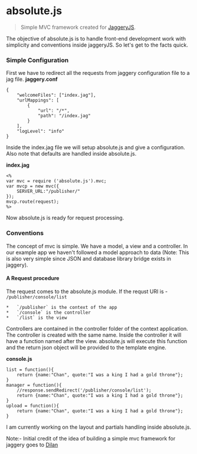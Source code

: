 absolute.js
===========

> Simple MVC framework created for [JaggeryJS](https://github.com/wso2/jaggery).

The objective of absolute.js is to handle front-end development work with simplicity and conventions inside jaggeryJS. So let's get to the facts quick.

### Simple Configuration
First we have to redirect all the requests from jaggery configuration file to a jag file.
**jaggery.conf**

	{
	    "welcomeFiles": ["index.jag"],
	    "urlMappings": [
	        {
	            "url": "/*",
	            "path": "/index.jag"
	        }
	    ],
	    "logLevel": "info"
	}
Inside the index.jag file we will setup absolute.js and give a configuration. Also note that defaults are handled inside absolute.js. 

**index.jag**

	<%
	var mvc = require ('absolute.js').mvc;
	var mvcp = new mvc({
		SERVER_URL:"/publisher/"
	});
	mvcp.route(request);
	%>


Now absolute.js is ready for request processing. 

### Conventions

The concept of mvc is simple. We have a model, a view and a controller. In our example app we haven't followed a model approach to data (Note: This is also very simple since JSON and database library bridge exists in jaggery).

#### A Request procedure 
The request comes to the absolute.js module. If the requst URI is - `/publisher/console/list`

	*	`/publisher` is the context of the app
	*	`/console` is the controller 
	*	`/list` is the view 

Controllers are contained in the controller folder of the context application. The controller is created with the same name. Inside the controller it will have a function named after the view. absolute.js will execute this function and the return json object will be provided to the template engine.

**console.js**

	list = function(){
		return {name:"Chan", quote:"I was a king I had a gold throne"};
	}
	manager = function(){
		//response.sendRedirect('/publisher/console/list');
		return {name:"Chan", quote:"I was a king I had a gold throne"};
	}
	upload = function(){
		return {name:"Chan", quote:"I was a king I had a gold throne"};
	}

I am currently working on the layout and partials handling inside absolute.js. 


Note:- Initial credit of the idea of building a simple mvc framework for jaggery goes to  [Dilan](https://twitter.com/chatu_dil "Dilan")
